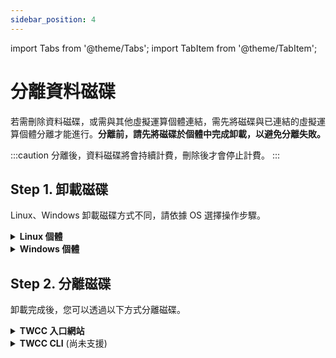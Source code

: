```yaml
---
sidebar_position: 4
---
```


import Tabs from '@theme/Tabs';
import TabItem from '@theme/TabItem';

# 分離資料磁碟

若需刪除資料磁碟，或需與其他虛擬運算個體連結，需先將磁碟與已連結的虛擬運算個體分離才能進行。**分離前，請先將磁碟於個體中完成卸載，以避免分離失敗。**

:::caution
分離後，資料磁碟將會持續計費，刪除後才會停止計費。
:::


## Step 1. 卸載磁碟

Linux、Windows 卸載磁碟方式不同，請依據 OS 選擇操作步驟。

<!-- 1 start -->

<details class="docspoiler">

<summary><b>Linux 個體</b></summary>

<br/>

- [連結進入 Linux 虛擬運算個體](https://man.twcc.ai/@twccdocs/vcs-guide-connect-to-linux-from-windows-zh)，並使用以下指令來卸載 `/dev/vdb` 磁碟裝置。

``` 
sudo umount -d /dev/vdb
```
</details>

<!-- Space -->

<div style={{'height':'8px'}}></div>

<!-- 2. start -->

<details class="docspoiler">

<summary><b>Windows 個體</b></summary>

<br/>

- [連線進入 Windows 虛擬運算個體](https://man.twcc.ai/@twccdocs/vcs-guide-connect-to-windows-from-windows-zh)，並在 <i class="fa fa-search" aria-hidden="true"></i> 搜尋「**電腦管理**」，開啟應用程式。

![](https://cos.twcc.ai/SYS-MANUAL/uploads/upload_4dcce52be28b3142c19ab11b731c8f37.png)

- (1) 點選「**磁碟管理**」 (2) 對需卸載的磁碟按滑鼠右鍵 (3) 點選「**離線**」即可卸載磁碟。

![](https://cos.twcc.ai/SYS-MANUAL/uploads/upload_663e1d9437c5e7622d644b46a4824761.png)


</details>


## Step 2. 分離磁碟

卸載完成後，您可以透過以下方式分離磁碟。

<!-- 1 start -->

<details class="docspoiler">

<summary><b>TWCC 入口網站</b></summary>

<br/>

- **方法一**：

    * 進入「**虛擬個體詳細資料**」頁，將頁面拉至最下方，按下「**分離磁碟**」，即可將此資料磁碟與所連接的個體分離。
    
    ![](https://cos.twcc.ai/SYS-MANUAL/uploads/upload_01c132346ceae317a3e8030f7988e51f.png)



    * 進入資料磁碟管理頁，磁碟狀態由 **`IN-USE`** 轉為 **`AVAILABLE`** 後，即可執行刪除或連結至其他虛擬運算個體。
    
    ![](https://cos.twcc.ai/SYS-MANUAL/uploads/upload_42fa93fc331006627f6111c6ff66addf.png)


- **方法二**：

    * 進入「**資料磁碟詳細資料**」頁，按下「**分離**」，即可將此資料磁碟與所連接的個體分離。

    ![](https://cos.twcc.ai/SYS-MANUAL/uploads/upload_96812d1834246d8aec869b5bd37baa8c.png)

    * 磁碟狀態由 **`IN-USE`** 轉為 **`AVAILABLE`** 後，即可執行刪除或連結至其他虛擬運算個體。
    
    ![](https://cos.twcc.ai/SYS-MANUAL/uploads/upload_42fa93fc331006627f6111c6ff66addf.png)

</details>

<!-- Space -->

<div style={{'height':'8px'}}></div>

<!-- 2. start -->

<details class="docspoiler">

<summary><b>TWCC CLI</b> (尚未支援)</summary>

<br/>


</details>